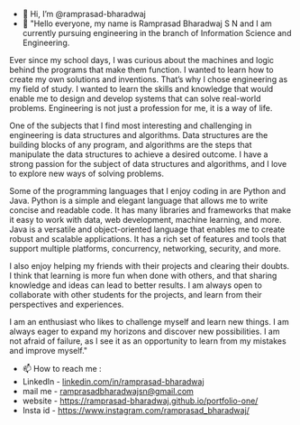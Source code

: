 - 👋 Hi, I’m @ramprasad-bharadwaj
- 🌱 "Hello everyone, my name is Ramprasad Bharadwaj S N and I am currently pursuing engineering in the branch of Information Science and Engineering.

Ever since my school days, I was curious about the machines and logic behind the programs that make them function. I wanted to learn how to create my own solutions and inventions. That’s why I chose engineering as my field of study. I wanted to learn the skills and knowledge that would enable me to design and develop systems that can solve real-world problems. Engineering is not just a profession for me, it is a way of life.

One of the subjects that I find most interesting and challenging in engineering is data structures and algorithms. Data structures are the building blocks of any program, and algorithms are the steps that manipulate the data structures to achieve a desired outcome. I have a strong passion for the subject of data structures and algorithms, and I love to explore new ways of solving problems.

Some of the programming languages that I enjoy coding in are Python and Java. Python is a simple and elegant language that allows me to write concise and readable code. It has many libraries and frameworks that make it easy to work with data, web development, machine learning, and more. Java is a versatile and object-oriented language that enables me to create robust and scalable applications. It has a rich set of features and tools that support multiple platforms, concurrency, networking, security, and more.

I also enjoy helping my friends with their projects and clearing their doubts. I think that learning is more fun when done with others, and that sharing knowledge and ideas can lead to better results. I am always open to collaborate with other students for the projects, and learn from their perspectives and experiences.

I am an enthusiast who likes to challenge myself and learn new things. I am always eager to expand my horizons and discover new possibilities. I am not afraid of failure, as I see it as an opportunity to learn from my mistakes and improve myself."

- 📫 How to reach me :
- LinkedIn - [linkedin.com/in/ramprasad-bharadwaj](https://www.linkedin.com/in/ramprasad-bharadwaj/)
- mail me - ramprasadbharadwajsn@gmail.com
- website - https://ramprasad-bharadwaj.github.io/portfolio-one/
- Insta id - https://www.instagram.com/ramprasad_bharadwaj/

<!---
ramprasad-bharadwaj/ramprasad-bharadwaj is a ✨ special ✨ repository because its `README.md` (this file) appears on your GitHub profile.
You can click the Preview link to take a look at your changes.
--->

